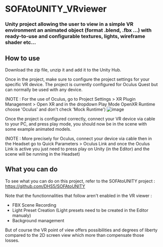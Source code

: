 # SOFAtoUNITY_VRviewer
### Unity project allowing the user to view in a simple VR environment an animated object (format .blend, .fbx ...) with ready-to-use and configurable textures, lights, wireframe shader etc...


## How to use
Download the zip file, unzip it and add it to the Unity Hub.

Once in the project, make sure to configure the project settings for your specific VR device.
The project is currently configured for Oculus Quest but can normally be used with any device.

(NOTE : For the use of Oculus, go to Project Settings > XR Plugin Management > Open XR and in the dropdown Play Mode OpenXR Runtime choose 'Oculus' and don't check 'Mock Runtime')
![image](https://user-images.githubusercontent.com/94963203/181239507-6be9fdeb-54cb-447c-8588-e0c0aa209509.png)

Once the project is configured correctly, connect your VR device via cable to your PC, and press play mode, you should now be in the scene with some example animated models.

(NOTE : More precisely for Oculus, connect your device via cable then in the Headset go to Quick Parameters > Oculus Link and once the Oculus Link is active you just need to press play on Unity (in the Editor) and the scene will be running in the Headset)

## What you can do

To see what you can do on this project, refer to the SOFAtoUNITY project : https://github.com/DHS5/SOFAtoUNITY

Note that the functionnalities that follow aren't enabled in the VR viewer :
* FBX Scene Recording
* Light Preset Creation (Light presets need to be created in the Editor manualy)
* Background management

But of course the VR point of view offers possibilities and degrees of liberty compared to the 2D screen view which more than compensate those losses.
